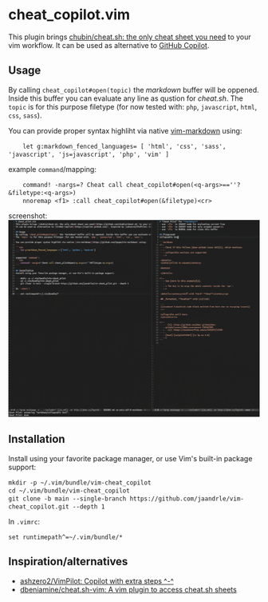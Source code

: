 # cheat_copilot.vim
This plugin brings [chubin/cheat.sh: the only cheat sheet you need](https://github.com/chubin/cheat.sh) to your vim workflow.
It can be used as alternative to [GitHub Copilot](https://copilot.github.com/).

## Usage
By calling `cheat_copilot#open(topic)` the *markdown* buffer will be oppened. Inside this buffer you can evaluate any line as qustion for *cheat.sh*.
The `topic` is for this purpose filetype (for now tested with: `php`, `javascript`, `html`, `css`, `sass`).

You can provide proper syntax highliht via native [vim-markdown](https://github.com/tpope/vim-markdown) using:

```vim
    let g:markdown_fenced_languages= [ 'html', 'css', 'sass', 'javascript', 'js=javascript', 'php', 'vim' ]
```

example `command`/mapping:
```vim
    command! -nargs=? Cheat call cheat_copilot#open(<q-args>==''?&filetype:<q-args>)
    nnoremap <f1> :call cheat_copilot#open(&filetype)<cr>
```

screenshot:
![Usage example](./Screenshot_20220401_142008.png)

## Installation
Install using your favorite package manager, or use Vim's built-in package support:

    mkdir -p ~/.vim/bundle/vim-cheat_copilot
    cd ~/.vim/bundle/vim-cheat_copilot
    git clone -b main --single-branch https://github.com/jaandrle/vim-cheat_copilot.git --depth 1

In `.vimrc`:

    set runtimepath^=~/.vim/bundle/*

## Inspiration/alternatives
- [ashzero2/VimPilot: Copilot with extra steps ^-^](https://github.com/ashzero2/VimPilot)
- [dbeniamine/cheat.sh-vim: A vim plugin to access cheat.sh sheets](https://github.com/dbeniamine/cheat.sh-vim)
